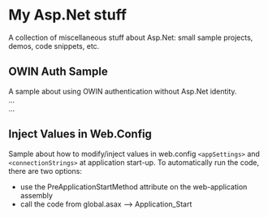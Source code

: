 # My Asp.Net stuff
A collection of miscellaneous stuff about Asp.Net: small sample projects, demos, code snippets, etc.

## OWIN Auth Sample
A sample about using OWIN authentication without Asp.Net identity.   
...   
...   

## Inject Values in Web.Config
Sample about how to modify/inject values in web.config `<appSettings>` and `<connectionStrings>` at application start-up.
To automatically run the code, there are two options:
 - use the PreApplicationStartMethod attribute on the web-application assembly
 - call the code from global.asax --> Application_Start

